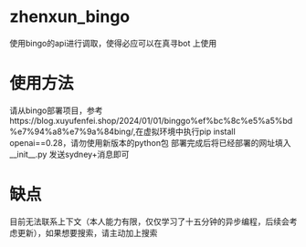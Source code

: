 # zhenxun_bingo
使用bingo的api进行调取，使得必应可以在真寻bot
上使用
# 使用方法
请从bingo部署项目，参考https://blog.xuyufenfei.shop/2024/01/01/binggo%ef%bc%8c%e5%a5%bd%e7%94%a8%e7%9a%84bing/,在虚拟环境中执行pip install openai==0.28，请勿使用新版本的python包 部署完成后将已经部署的网址填入__init__.py
发送sydney+消息即可
# 缺点
目前无法联系上下文（本人能力有限，仅仅学习了十五分钟的异步编程，后续会考虑更新），如果想要搜索，请主动加上搜索
